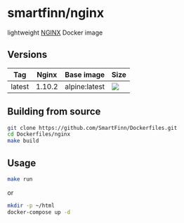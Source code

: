 # smartfinn/nginx

lightweight [NGINX](https://www.nginx.com/) Docker image

## Versions

| Tag    | Nginx  | Base image    | Size |
|--------|--------|---------------|------|
| latest | 1.10.2 | alpine:latest | [![](https://images.microbadger.com/badges/image/smartfinn/nginx:latest.svg)](http://microbadger.com/images/smartfinn/nginx:latest "Get your own image badge on microbadger.com") |

## Building from source

```sh
git clone https://github.com/SmartFinn/Dockerfiles.git
cd Dockerfiles/nginx
make build
```

## Usage

```sh
make run
```

or

```sh
mkdir -p ~/html
docker-compose up -d
```
